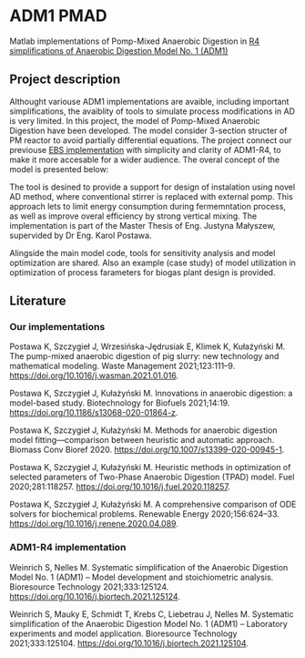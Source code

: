 # ADM1 PMAD
Matlab implementations of Pomp-Mixed Anaerobic Digestion in [R4 simplifications of Anaerobic Digestion Model No. 1 (ADM1)](https://github.com/soerenweinrich/ADM1)
## Project description
Althought variouse ADM1 implementations are avaible, including important simplifications, the avaiblity of tools to simulate process modifications in AD is very limited. In this project, the model of Pomp-Mixed Anaerobic Digestion have been developed. The model consider 3-section structer of PM reactor to avoid partially differential equations. The project connect our previouse [EBS implementation](https://ich.postawa.eu/extended-biogas-simulator/) with simplicity and clarity of ADM1-R4, to make it more accesable for a wider audience. The overal concept of the model is presented below:

The tool is desined to provide a support for design of instalation using novel AD method, where conventional stirrer is replaced with external pomp. This approach lets to limit energy consumption during fermemntation process, as well as improve overal efficiency by strong vertical mixing. The implementation is part of the Master Thesis of Eng. Justyna Małyszew, supervided by Dr Eng. Karol Postawa.

Alingside the main model code, tools for sensitivity analysis and model optimization are shared. Also an example (case study) of model utilization in optimization of process farameters for biogas plant design is provided.

## Literature
### Our implementations
Postawa K, Szczygieł J, Wrzesińska-Jędrusiak E, Klimek K, Kułażyński M. The pump-mixed anaerobic digestion of pig slurry: new technology and mathematical modeling. Waste Management 2021;123:111–9. https://doi.org/10.1016/j.wasman.2021.01.016.

Postawa K, Szczygieł J, Kułażyński M. Innovations in anaerobic digestion: a model-based study. Biotechnology for Biofuels 2021;14:19. https://doi.org/10.1186/s13068-020-01864-z.

Postawa K, Szczygieł J, Kułażyński M. Methods for anaerobic digestion model fitting—comparison between heuristic and automatic approach. Biomass Conv Bioref 2020. https://doi.org/10.1007/s13399-020-00945-1.

Postawa K, Szczygieł J, Kułażyński M. Heuristic methods in optimization of selected parameters of Two-Phase Anaerobic Digestion (TPAD) model. Fuel 2020;281:118257. https://doi.org/10.1016/j.fuel.2020.118257.

Postawa K, Szczygieł J, Kułażyński M. A comprehensive comparison of ODE solvers for biochemical problems. Renewable Energy 2020;156:624–33. https://doi.org/10.1016/j.renene.2020.04.089.

### ADM1-R4 implementation
Weinrich S, Nelles M. Systematic simplification of the Anaerobic Digestion Model No. 1 (ADM1) – Model development and stoichiometric analysis. Bioresource Technology 2021;333:125124. https://doi.org/10.1016/j.biortech.2021.125124.

Weinrich S, Mauky E, Schmidt T, Krebs C, Liebetrau J, Nelles M. Systematic simplification of the Anaerobic Digestion Model No. 1 (ADM1) – Laboratory experiments and model application. Bioresource Technology 2021;333:125104. https://doi.org/10.1016/j.biortech.2021.125104.


